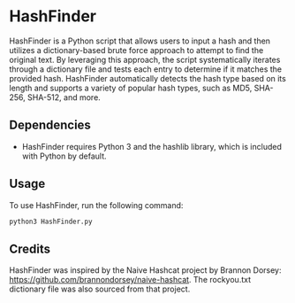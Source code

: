 # HashFinder
HashFinder is a Python script that allows users to input a hash and then utilizes a dictionary-based brute force approach to attempt to find the original text. By leveraging this approach, the script systematically iterates through a dictionary file and tests each entry to determine if it matches the provided hash. HashFinder automatically detects the hash type based on its length and supports a variety of popular hash types, such as MD5, SHA-256, SHA-512, and more.

## Dependencies

- HashFinder requires Python 3 and the hashlib library, which is included with Python by default.

## Usage
To use HashFinder, run the following command:
```sh
python3 HashFinder.py
```

## Credits
HashFinder was inspired by the Naive Hashcat project by Brannon Dorsey: https://github.com/brannondorsey/naive-hashcat. The rockyou.txt dictionary file was also sourced from that project.